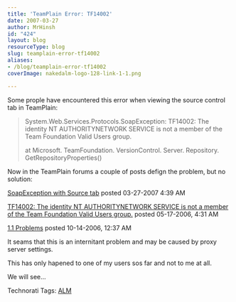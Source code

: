 ```yaml
---
title: 'TeamPlain Error: TF14002'
date: 2007-03-27
author: MrHinsh
id: "424"
layout: blog
resourceType: blog
slug: teamplain-error-tf14002
aliases:
- /blog/teamplain-error-tf14002
coverImage: nakedalm-logo-128-link-1-1.png

---
```



Some prople have encountered this error when viewing the source control tab in TeamPlain:

> System.Web.Services.Protocols.SoapException: TF14002: The identity NT AUTHORITYNETWORK SERVICE is not a member of the Team Foundation Valid Users group.
>
> at Microsoft. TeamFoundation. VersionControl. Server. Repository. GetRepositoryProperties()

Now in the TeamPlain forums a couple of posts defign the problem, but no solution:

[SoapException with Source tab](http://dev.devbiz.com/forums/AddPost.aspx?PostID=3229) posted 03-27-2007 4:39 AM

[TF14002: The identity NT AUTHORITYNETWORK SERVICE is not a member of the Team Foundation Valid Users group.](http://dev.devbiz.com/forums/thread/1362.aspx) posted 05-17-2006, 4:31 AM

[1.1 Problems](http://dev.devbiz.com/forums/thread/2084.aspx) posted 10-14-2006, 12:37 AM

It seams that this is an internitant problem and may be caused by proxy server settings.

This has only hapened to one of my users sos far and not to me at all.

We will see...

Technorati Tags: [ALM](http://technorati.com/tags/ALM)


